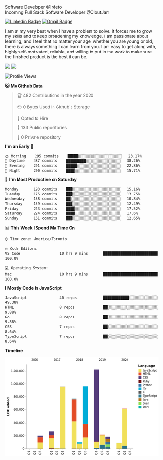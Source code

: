 Software Developer @Irdeto
<br />
Incoming Full Stack Software Developer @CloutJam

[![Linkedin Badge](https://img.shields.io/badge/-Jesse%20Okeya-6633cc?style=flat-square&logo=Linkedin&logoColor=white&link=https://www.linkedin.com/in/jesse-okeya-45a38510a/)](https://www.linkedin.com/in/jesse-okeya-45a38510a/) 
[![Gmail Badge](https://img.shields.io/badge/-jesseokeya@gmail.com-6633cc?style=flat-square&logo=Gmail&logoColor=white&link=mailto:jesseokeya@gmail.com)](mailto:jesseokeya@gmail.com)

I am at my very best when I have a problem to solve. It forces me to grow my skills and to keep broadening my knowledge. I am passionate about learning, and I feel that no matter your age, whether you are young or old, there is always something I can learn from you. I am easy to get along with, highly self-motivated, reliable, and willing to put in the work to make sure the finished product is the best it can be.

![](https://github-readme-stats.vercel.app/api?username=jesseokeya&show_icons=true&theme=radical) ![](https://github-readme-stats.vercel.app/api/top-langs/?username=jesseokeya&layout=compact&theme=radical)

<!--START_SECTION:waka-->
![Profile Views](http://img.shields.io/badge/Profile%20Views-26-blue)

**🐱 My Github Data** 

> 🏆 482 Contributions in the year 2020
 > 
> 📦 0 Bytes Used in Github's Storage 
 > 
> 💼 Opted to Hire
 > 
> 📜 133 Public repositories
 > 
> 🔑 0 Private repository 
 > 
**I'm an Early 🐤** 

```text
🌞 Morning    295 commits    █████░░░░░░░░░░░░░░░░░░░░   23.17% 
🌆 Daytime    487 commits    █████████░░░░░░░░░░░░░░░░   38.26% 
🌃 Evening    291 commits    █████░░░░░░░░░░░░░░░░░░░░   22.86% 
🌙 Night      200 commits    ████░░░░░░░░░░░░░░░░░░░░░   15.71%

```
📅 **I'm Most Productive on Saturday** 

```text
Monday       193 commits    ███░░░░░░░░░░░░░░░░░░░░░░   15.16% 
Tuesday      175 commits    ███░░░░░░░░░░░░░░░░░░░░░░   13.75% 
Wednesday    138 commits    ██░░░░░░░░░░░░░░░░░░░░░░░   10.84% 
Thursday     159 commits    ███░░░░░░░░░░░░░░░░░░░░░░   12.49% 
Friday       223 commits    ████░░░░░░░░░░░░░░░░░░░░░   17.52% 
Saturday     224 commits    ████░░░░░░░░░░░░░░░░░░░░░   17.6% 
Sunday       161 commits    ███░░░░░░░░░░░░░░░░░░░░░░   12.65%

```


📊 **This Week I Spend My Time On** 

```text
⌚︎ Time zone: America/Toronto

🔥 Code Editors: 
VS Code                  10 hrs 9 mins       █████████████████████████   100.0%

💻 Operating System: 
Mac                      10 hrs 9 mins       █████████████████████████   100.0%

```

**I Mostly Code in JavaScript** 

```text
JavaScript               40 repos            ████████████░░░░░░░░░░░░░   49.38% 
HTML                     8 repos             ██░░░░░░░░░░░░░░░░░░░░░░░   9.88% 
Go                       8 repos             ██░░░░░░░░░░░░░░░░░░░░░░░   9.88% 
CSS                      7 repos             ██░░░░░░░░░░░░░░░░░░░░░░░   8.64% 
TypeScript               7 repos             ██░░░░░░░░░░░░░░░░░░░░░░░   8.64%

```


**Timeline**

![Chart not found](https://github.com/jesseokeya/jesseokeya/blob/master/charts/bar_graph.png) 


<!--END_SECTION:waka-->
